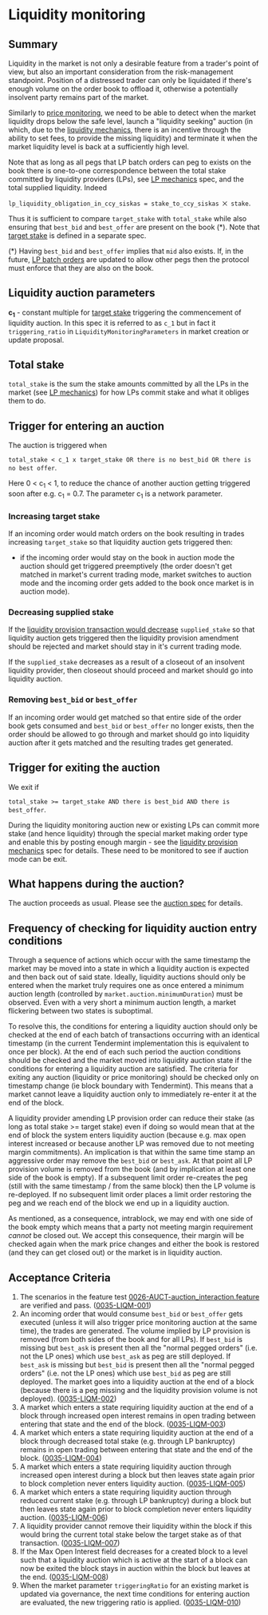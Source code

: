 # Liquidity monitoring

## Summary

Liquidity in the market is not only a desirable feature from a trader's point of view, but also an important consideration from the risk-management standpoint. Position of a distressed trader can only be liquidated if there's enough volume on the order book to offload it, otherwise a potentially insolvent party remains part of the market.

Similarly to [price monitoring](./0032-PRIM-price_monitoring.md), we need to be able to detect when the market liquidity drops below the safe level, launch a "liquidity seeking" auction (in which, due to the [liquidity mechanics](./0044-LIME-lp_mechanics.md), there is an incentive through the ability to set fees, to provide the missing liquidity) and terminate it when the market liquidity level is back at a sufficiently high level.

Note that as long as all pegs that LP batch orders can peg to exists on the book there is one-to-one correspondence between the total stake committed by liquidity providers (LPs), see [LP mechanics](./0044-LIME-lp_mechanics.md) spec, and the total supplied liquidity.
Indeed

`lp_liquidity_obligation_in_ccy_siskas = stake_to_ccy_siskas ⨉ stake`.

Thus it is sufficient to compare `target_stake` with `total_stake` while also ensuring that `best_bid` and `best_offer` are present on the book (*).
Note that [target stake](./0041-TSTK-target_stake.md) is defined in a separate spec.

(*) Having `best_bid` and `best_offer` implies that `mid` also exists. If, in the future, [LP batch orders](./0038-OLIQ-liquidity_provision_order_type.md) are updated to allow other pegs then the protocol must enforce that they are also on the book.

## Liquidity auction parameters

**c<sub>1</sub>** - constant multiple for [target stake](./0041-TSTK-target_stake.md) triggering the commencement of liquidity auction. In this spec it is referred to as `c_1` but in fact it `triggering_ratio` in `LiquidityMonitoringParameters` in market creation or update proposal.

## Total stake

`total_stake` is the sum the stake amounts committed by all the LPs in the market (see [LP mechanics](./0044-LIME-lp_mechanics.md)) for how LPs commit stake and what it obliges them to do.

## Trigger for entering an auction

The auction is triggered when

`total_stake < c_1 x target_stake OR there is no best_bid OR there is no best offer`.

Here 0 < c<sub>1</sub> < 1, to reduce the chance of another auction getting triggered soon after e.g. c<sub>1</sub> = 0.7. The parameter c<sub>1</sub> is a network parameter.

### Increasing target stake

If an incoming order would match orders on the book resulting in trades increasing `target_stake` so that liquidity auction gets triggered then:

- if the incoming order would stay on the book in auction mode the auction should get triggered preemptively (the order doesn't get matched in market's current trading mode, market switches to auction mode and the incoming order gets added to the book once market is in auction mode).

### Decreasing supplied stake

If the [liquidity provision transaction would decrease](./0044-LIME-lp_mechanics.md#liquidity-provider-proposes-to-amend-commitment-amount) `supplied_stake` so that liquidity auction gets triggered then the liquidity provision amendment should be rejected and market should stay in it's current trading mode.

If the `supplied_stake` decreases as a result of a closeout of an insolvent liquidity provider, then closeout should proceed and market should go into liquidity auction.

### Removing `best_bid` or `best_offer`

If an incoming order would get matched so that entire side of the order book gets consumed and `best_bid` or `best_offer` no longer exists, then the order should be allowed to go through and market should go into liquidity auction after it gets matched and the resulting trades get generated.

## Trigger for exiting the auction

We exit if

`total_stake >= target_stake AND there is best_bid AND there is best_offer`.

During the liquidity monitoring auction new or existing LPs can commit more stake (and hence liquidity) through the special market making order type and enable this by posting enough margin - see the [liquidity provision mechanics](./0044-LIME-lp_mechanics.md) spec for details. These need to be monitored to see if auction mode can be exit.

## What happens during the auction?

The auction proceeds as usual. Please see the [auction spec](./0026-AUCT-auctions.md) for details.

## Frequency of checking for liquidity auction entry conditions

 Through a sequence of actions which occur with the same timestamp the market may be moved into a state in which a liquidity auction is expected and then back out of said state. Ideally, liquidity auctions should only be entered when the market truly requires one as once entered a minimum auction length (controlled by `market.auction.minimumDuration`) must be observed. Even with a very short a minimum auction length, a market flickering between two states is suboptimal.

 To resolve this, the conditions for entering a liquidity auction should only be checked at the end of each batch of transactions occurring with an identical timestamp (in the current Tendermint implementation this is equivalent to once per block). At the end of each such period the auction conditions should be checked and the market moved into liquidity auction state if the conditions for entering a liquidity auction are satisfied.
The criteria for exiting any auction (liquidity or price monitoring) should be checked only on timestamp change (ie block boundary with Tendermint). This means that a market cannot leave a liquidity auction only to immediately re-enter it at the end of the block.

 A liquidity provider amending LP provision order can reduce their stake (as long as total stake >= target stake) even if doing so would mean that at the end of block the system enters liquidity auction (because e.g. max open interest increased or because another LP was removed due to not meeting margin commitments).
An implication is that within the same time stamp an aggressive order may remove the `best_bid` or `best_ask`. At that point all LP provision volume is removed from the book (and by implication at least one side of the book is empty). If a subsequent limit order re-creates the peg (still with the same timestamp / from the same block) then the LP volume is re-deployed. If no subsequent limit order places a limit order restoring the peg and we reach end of the block we end up in a liquidity auction.

As mentioned, as a consequence, intrablock, we may end with one side of the book empty which means that a party not meeting margin requirement *cannot* be closed out. We accept this consequence, their margin will be checked again when the mark price changes and either the book is restored (and they can get closed out) or the market is in liquidity auction.

## Acceptance Criteria

1. The scenarios in the feature test [0026-AUCT-auction_interaction.feature](https://github.com/vegaprotocol/vega/blob/develop/core/integration/features/verified/0026-AUCT-auction_interaction.feature) are verified and pass. (<a name="0035-LIQM-001" href="#0035-LIQM-001">0035-LIQM-001</a>)
1. An incoming order that would consume `best_bid` or `best_offer` gets executed (unless it will also trigger price monitoring auction at the same time), the trades are generated. The volume implied by LP provision is removed (from both sides of the book and for all LPs). If `best_bid` is missing but `best_ask` is present then all the "normal pegged orders" (i.e. not the LP ones) which use `best_ask` as peg are still deployed. If `best_ask` is missing but `best_bid` is present then all the "normal pegged orders" (i.e. not the LP ones) which use `best_bid` as peg are still deployed. The market goes into a liquidity auction at the end of a block (because there is a peg missing and  the liquidity provision volume is not deployed). (<a name="0035-LIQM-002" href="#0035-LIQM-002">0035-LIQM-002</a>)
1. A market which enters a state requiring liquidity auction at the end of a block through increased open interest remains in open trading between entering that state and the end of the block. (<a name="0035-LIQM-003" href="#0035-LIQM-003">0035-LIQM-003</a>)
1. A market which enters a state requiring liquidity auction at the end of a block through decreased total stake (e.g. through LP bankruptcy) remains in open trading between entering that state and the end of the block. (<a name="0035-LIQM-004" href="#0035-LIQM-004">0035-LIQM-004</a>)
1. A market which enters a state requiring liquidity auction through increased open interest during a block but then leaves state again prior to block completion never enters liquidity auction. (<a name="0035-LIQM-005" href="#0035-LIQM-005">0035-LIQM-005</a>)
1. A market which enters a state requiring liquidity auction through reduced current stake (e.g. through LP bankruptcy) during a block but then leaves state again prior to block completion never enters liquidity auction. (<a name="0035-LIQM-006" href="#0035-LIQM-006">0035-LIQM-006</a>)
1. A liquidity provider cannot remove their liquidity within the block if this would bring the current total stake below the target stake as of that transaction. (<a name="0035-LIQM-007" href="#0035-LIQM-007">0035-LIQM-007</a>)
1. If the Max Open Interest field decreases for a created block to a level such that a liquidity auction which is active at the start of a block can now be exited the block stays in auction within the block but leaves at the end. (<a name="0035-LIQM-008" href="#0035-LIQM-008">0035-LIQM-008</a>)
1. When the market parameter `triggeringRatio` for an existing market is updated via governance, the next time conditions for entering auction are evaluated, the new triggering ratio is applied. (<a name="0035-LIQM-010" href="#0035-LIQM-010">0035-LIQM-010</a>)
